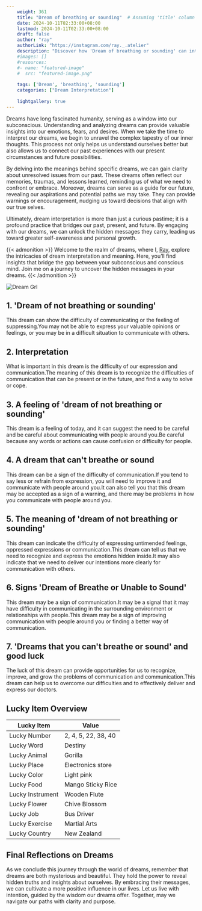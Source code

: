 ```yaml
---
    weight: 361
    title: "Dream of breathing or sounding"  # Assuming 'title' column exists
    date: 2024-10-11T02:33:00+08:00
    lastmod: 2024-10-11T02:33:00+08:00
    draft: false
    author: "ray"
    authorLink: "https://instagram.com/ray._.atelier"
    description: "Discover how 'Dream of breathing or sounding' can interpret your future and uncover its significant meanings in your life."
    #images: []
    #resources:
    #- name: "featured-image"
    #  src: "featured-image.png"
    
    tags: ['Dream', 'breathing', 'sounding']
    categories: ["Dream Interpretation"]
    
    lightgallery: true
---
```

    
Dreams have long fascinated humanity, serving as a window into our subconscious. Understanding and analyzing dreams can provide valuable insights into our emotions, fears, and desires. When we take the time to interpret our dreams, we begin to unravel the complex tapestry of our inner thoughts. This process not only helps us understand ourselves better but also allows us to connect our past experiences with our present circumstances and future possibilities.

By delving into the meanings behind specific dreams, we can gain clarity about unresolved issues from our past. These dreams often reflect our memories, traumas, and lessons learned, reminding us of what we need to confront or embrace. Moreover, dreams can serve as a guide for our future, revealing our aspirations and potential paths we may take. They can provide warnings or encouragement, nudging us toward decisions that align with our true selves.

Ultimately, dream interpretation is more than just a curious pastime; it is a profound practice that bridges our past, present, and future. By engaging with our dreams, we can unlock the hidden messages they carry, leading us toward greater self-awareness and personal growth.

{{< admonition >}}
Welcome to the realm of dreams, where I, [Ray](https://instagram.com/ray._.atelier), explore the intricacies of dream interpretation and meaning. Here, you’ll find insights that bridge the gap between your subconscious and conscious mind. Join me on a journey to uncover the hidden messages in your dreams.
{{< /admonition >}}

![Dream Grl](https://cdn.pixabay.com/photo/2017/11/02/03/35/gothic-2910057_1280.jpg "Dream Grl")

## 1. 'Dream of not breathing or sounding'
This dream can show the difficulty of communicating or the feeling of suppressing.You may not be able to express your valuable opinions or feelings, or you may be in a difficult situation to communicate with others.

## 2. Interpretation
What is important in this dream is the difficulty of our expression and communication.The meaning of this dream is to recognize the difficulties of communication that can be present or in the future, and find a way to solve or cope.

## 3. A feeling of 'dream of not breathing or sounding'
This dream is a feeling of today, and it can suggest the need to be careful and be careful about communicating with people around you.Be careful because any words or actions can cause confusion or difficulty for people.

## 4. A dream that can't breathe or sound
This dream can be a sign of the difficulty of communication.If you tend to say less or refrain from expression, you will need to improve it and communicate with people around you.It can also tell you that this dream may be accepted as a sign of a warning, and there may be problems in how you communicate with people around you.

## 5. The meaning of 'dream of not breathing or sounding'
This dream can indicate the difficulty of expressing untimended feelings, oppressed expressions or communication.This dream can tell us that we need to recognize and express the emotions hidden inside.It may also indicate that we need to deliver our intentions more clearly for communication with others.

## 6. Signs 'Dream of Breathe or Unable to Sound'
This dream may be a sign of communication.It may be a signal that it may have difficulty in communicating in the surrounding environment or relationships with people.This dream may be a sign of improving communication with people around you or finding a better way of communication.

## 7. 'Dreams that you can't breathe or sound' and good luck
The luck of this dream can provide opportunities for us to recognize, improve, and grow the problems of communication and communication.This dream can help us to overcome our difficulties and to effectively deliver and express our doctors.

## Lucky Item Overview
| Lucky Item          | Value              |
|---------------|--------------------|
| Lucky Number        | 2, 4, 5, 22, 38, 40  |
| Lucky Word          | Destiny |
| Lucky Animal        | Gorilla |
| Lucky Place         | Electronics store     |
| Lucky Color         | Light pink     |
| Lucky Food          | Mango Sticky Rice      |
| Lucky Instrument    | Wooden Flute |
| Lucky Flower        | Chive Blossom    |
| Lucky Job           | Bus Driver       |
| Lucky Exercise      | Martial Arts  |
| Lucky Country       | New Zealand    |


##  Final Reflections on Dreams

As we conclude this journey through the world of dreams, remember that dreams are both mysterious and beautiful. They hold the power to reveal hidden truths and insights about ourselves. By embracing their messages, we can cultivate a more positive influence in our lives. Let us live with intention, guided by the wisdom our dreams offer. Together, may we navigate our paths with clarity and purpose.
